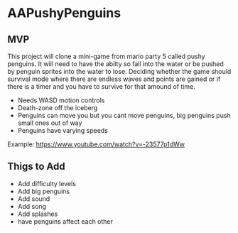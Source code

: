 # AAPushyPenguins

## MVP
This project will clone a mini-game from mario party 5 called pushy penguins. It will need to have the abilty so fall into the water
or be pushed by penguin sprites into the water to lose. Deciding whether the game should survival mode where there are endless waves and points are gained
or if there is a timer and you have to survive for that amound of time. 
* Needs WASD motion controls
* Death-zone off the iceberg
* Penguins can move you but you cant move penguins, big penguins push small ones out of way
* Penguins have varying speeds

Example: https://www.youtube.com/watch?v=-23577p1dWw

## Thigs to Add
* Add difficulty levels
* Add big penguins
* Add sound
* Add song
* Add splashes
* have penguins affect each other
